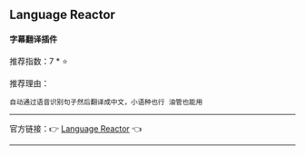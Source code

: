 ## Language Reactor

#### 字幕翻译插件

推荐指数：7 * ⭐

推荐理由：

    自动通过语音识别句子然后翻译成中文，小语种也行 油管也能用

---



官方链接：👉 [Language Reactor](
https://chrome.google.com/webstore/detail/language-reactor/hoombieeljmmljlkjmnheibnpciblicm
) 👈




---



